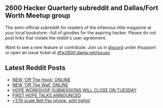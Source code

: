 ## 2600 Hacker Quarterly subreddit and Dallas/Fort Worth Meetup group
The semi-official subreddit for readers of the infamous little magazine at your local bookstore--full of goodies for the aspiring hacker. Please do not post links that violate the reddit's user agreement.

Want to see a new feature or contribute: 
Join us in [discord](https://dfw2600.dapla.net/chat) under #support or open an issue ticket at [dfw2600.dapla.net/issues](https://dfw2600.dapla.net/issues)

## Latest Reddit Posts
<!-- BLOG-POST-LIST:START -->
- [NEW 'Off The Hook' ONLINE](https://2600.com/hook/14-05-2025)
- [NEW 'Off The Wall' ONLINE](https://2600.com/wall/13-05-2025)
- [HOPE WORKSHOP SUBMISSIONS WILL CLOSE ON TUESDAY](https://2600.com/content/hope-workshop-submissions-will-close-tuesday)
- [FIRST HOPE TALKS ANNOUNCED](https://2600.com/content/first-hope-talks-announced)
- [~1/10 scale Bell Pay phone, with lights!](https://www.reddit.com/r/2600/comments/1k3udcm/110_scale_bell_pay_phone_with_lights/)
<!-- BLOG-POST-LIST:END -->
